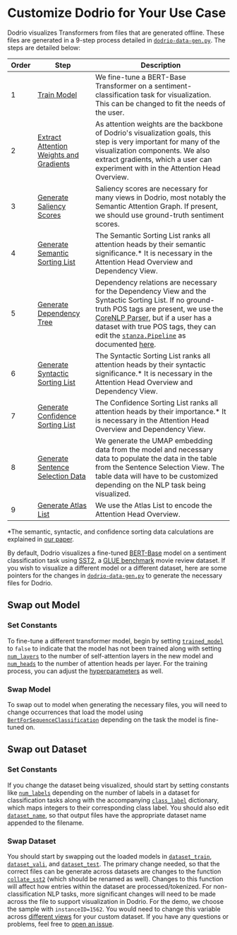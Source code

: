 # Customize Dodrio for Your Use Case

Dodrio visualizes Transformers from files that are generated offline. These files are generated in a 9-step process detailed in [`dodrio-data-gen.py`](dodrio-data-gen.py). The steps are detailed below:

| Order  | Step | Description |
| ------------- | ------------- | ------------- |
| 1 | [Train Model](https://github.com/poloclub/dodrio/blob/dd7a98bb26335cf960e7e508b683ff02d4a4a1ea/data-generation/dodrio-data-gen.py#L870) | We fine-tune a BERT-Base Transformer on a sentiment-classification task for visualization. This can be changed to fit the needs of the user. |
| 2 | [Extract Attention Weights and Gradients](https://github.com/poloclub/dodrio/blob/dd7a98bb26335cf960e7e508b683ff02d4a4a1ea/data-generation/dodrio-data-gen.py#L932) | As attention weights are the backbone of Dodrio's visualization goals, this step is very important for many of the visualization components. We also extract gradients, which a user can experiment with in the Attention Head Overview. |
| 3 | [Generate Saliency Scores](https://github.com/poloclub/dodrio/blob/dd7a98bb26335cf960e7e508b683ff02d4a4a1ea/data-generation/dodrio-data-gen.py#L1037) | Saliency scores are necessary for many views in Dodrio, most notably the Semantic Attention Graph. If present, we should use ground-truth sentiment scores. |
| 4 | [Generate Semantic Sorting List](https://github.com/poloclub/dodrio/blob/dd7a98bb26335cf960e7e508b683ff02d4a4a1ea/data-generation/dodrio-data-gen.py#L1165) | The Semantic Sorting List ranks all attention heads by their semantic significance.* It is necessary in the Attention Head Overview and Dependency View. |
| 5 | [Generate Dependency Tree](https://github.com/poloclub/dodrio/blob/dd7a98bb26335cf960e7e508b683ff02d4a4a1ea/data-generation/dodrio-data-gen.py#L1200) | Dependency relations are necessary for the Dependency View and the Syntactic Sorting List. If no ground-truth POS tags are present, we use the [CoreNLP Parser](https://stanfordnlp.github.io/CoreNLP/), but if a user has a dataset with true POS tags, they can edit the [`stanza.Pipeline`](https://github.com/poloclub/dodrio/blob/dd7a98bb26335cf960e7e508b683ff02d4a4a1ea/data-generation/dodrio-data-gen.py#L1206) as documented [here](https://github.com/poloclub/dodrio/blob/dd7a98bb26335cf960e7e508b683ff02d4a4a1ea/data-generation/dodrio-data-gen.py#L1206). |
| 6 | [Generate Syntactic Sorting List](https://github.com/poloclub/dodrio/blob/dd7a98bb26335cf960e7e508b683ff02d4a4a1ea/data-generation/dodrio-data-gen.py#L1275) | The Syntactic Sorting List ranks all attention heads by their syntactic significance.* It is necessary in the Attention Head Overview and Dependency View. |
| 7 | [Generate Confidence Sorting List](https://github.com/poloclub/dodrio/blob/dd7a98bb26335cf960e7e508b683ff02d4a4a1ea/data-generation/dodrio-data-gen.py#L1355) | The Confidence Sorting List ranks all attention heads by their importance.* It is necessary in the Attention Head Overview and Dependency View. |
| 8 | [Generate Sentence Selection Data](https://github.com/poloclub/dodrio/blob/dd7a98bb26335cf960e7e508b683ff02d4a4a1ea/data-generation/dodrio-data-gen.py#L1385) | We generate the UMAP embedding data from the model and necessary data to populate the data in the table from the Sentence Selection View. The table data will have to be customized depending on the NLP task being visualized. |
| 9 | [Generate Atlas List](https://github.com/poloclub/dodrio/blob/dd7a98bb26335cf960e7e508b683ff02d4a4a1ea/data-generation/dodrio-data-gen.py#L1474) | We use the Atlas List to encode the Attention Head Overview. |

\*The semantic, syntactic, and confidence sorting data calculations are explained in [our paper](https://arxiv.org/abs/2103.14625).

By default, Dodrio visualizes a fine-tuned [BERT-Base](https://arxiv.org/abs/1810.04805) model on a sentiment classification task using [SST2](https://nlp.stanford.edu/sentiment/index.html), a [GLUE benchmark](https://gluebenchmark.com/) movie review dataset. If you wish to visualize a different model or a different dataset, here are some pointers for the changes in [`dodrio-data-gen.py`](dodrio-data-gen.py) to generate the necessary files for Dodrio.

## Swap out Model

### Set Constants

To fine-tune a different transformer model, begin by setting [`trained_model`](https://github.com/poloclub/dodrio/blob/dd7a98bb26335cf960e7e508b683ff02d4a4a1ea/data-generation/dodrio-data-gen.py#L64) to `false` to indicate that the model has not been trained along with setting [`num_layers`](https://github.com/poloclub/dodrio/blob/dd7a98bb26335cf960e7e508b683ff02d4a4a1ea/data-generation/dodrio-data-gen.py#L67) to the number of self-attention layers in the new model and [`num_heads`](https://github.com/poloclub/dodrio/blob/dd7a98bb26335cf960e7e508b683ff02d4a4a1ea/data-generation/dodrio-data-gen.py#L68) to the number of attention heads per layer. For the training process, you can adjust the [hyperparameters](https://github.com/poloclub/dodrio/blob/dd7a98bb26335cf960e7e508b683ff02d4a4a1ea/data-generation/dodrio-data-gen.py#L883) as well.

### Swap Model

To swap out to model when generating the necessary files, you will need to change occurrences that load the model using [`BertForSequenceClassification`](https://github.com/poloclub/dodrio/blob/dd7a98bb26335cf960e7e508b683ff02d4a4a1ea/data-generation/dodrio-data-gen.py#L349) depending on the task the model is fine-tuned on.

## Swap out Dataset

### Set Constants

If you change the dataset being visualized, should start by setting constants like [`num_labels`](https://github.com/poloclub/dodrio/blob/dd7a98bb26335cf960e7e508b683ff02d4a4a1ea/data-generation/dodrio-data-gen.py#L65) depending on the number of labels in a dataset for classification tasks along with the accompanying [`class_label`](https://github.com/poloclub/dodrio/blob/dd7a98bb26335cf960e7e508b683ff02d4a4a1ea/data-generation/dodrio-data-gen.py#L66) dictionary, which maps integers to their corresponding class label. You should also edit [`dataset_name`](https://github.com/poloclub/dodrio/blob/dd7a98bb26335cf960e7e508b683ff02d4a4a1ea/data-generation/dodrio-data-gen.py#L69), so that output files have the appropriate dataset name appended to the filename.

### Swap Dataset

You should start by swapping out the loaded models in [`dataset_train`](https://github.com/poloclub/dodrio/blob/dd7a98bb26335cf960e7e508b683ff02d4a4a1ea/data-generation/dodrio-data-gen.py#L892), [`dataset_vali`](https://github.com/poloclub/dodrio/blob/dd7a98bb26335cf960e7e508b683ff02d4a4a1ea/data-generation/dodrio-data-gen.py#L891), and [`dataset_test`](https://github.com/poloclub/dodrio/blob/dd7a98bb26335cf960e7e508b683ff02d4a4a1ea/data-generation/dodrio-data-gen.py#L873). The primary change needed, so that the correct files can be generate across datasets are changes to the function [`collate_sst2`](https://github.com/poloclub/dodrio/blob/dd7a98bb26335cf960e7e508b683ff02d4a4a1ea/data-generation/dodrio-data-gen.py#L182) (which should be renamed as well). Changes to this function will affect how entries within the dataset are processed/tokenized. For non-classification NLP tasks, more significant changes will need to be made across the file to support visualization in Dodrio.
For the demo, we choose the sample with `instanceID=1562`. You would need to change this variable across [different views](https://github.com/poloclub/dodrio/search?q=instanceID) for your custom dataset.
If you have any questions or problems, feel free to [open an issue](https://github.com/poloclub/dodrio/issues/new/choose).